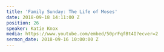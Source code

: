 ```yaml
---
title: 'Family Sunday: The Life of Moses'
date: 2018-09-18 14:11:00 Z
position: 26
speaker: Katie Knox
media: https://www.youtube.com/embed/50prFqfBt4I?ecver=2
sermon_date: 2018-09-16 10:00:00 Z
---
```


